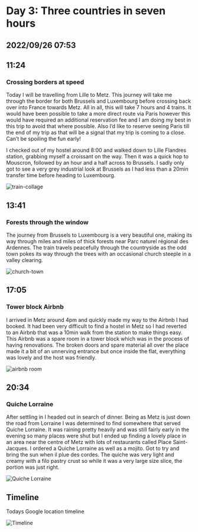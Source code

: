 # Day 3: Three countries in seven hours
## 2022/09/26 07:53

## 11:24
### Crossing borders at speed

Today I will be travelling from Lille to Metz. This journey will take me through the border for both Brussels and Luxembourg before crossing back over into France towards Metz. All in all, this will take 7 hours and 4 trains. It would have been possible to take a more direct route via Paris however this would have required an additional reservation fee and I am doing my best in this trip to avoid that where possible. Also I’d like to reserve seeing Paris till the end of my trip as that will be a signal that my trip is coming to a close. Can’t be spoiling the fun early!

I checked out of my hostel around 8:00 and walked down to Lille Flandres station, grabbing myself a croissant on the way. Then it was a quick hop to Mouscron, followed by an hour and a half across to Brussels. I sadly only got to see a very grey industrial look at Brussels as I had less than a 20min transfer time before heading to Luxembourg.

![train-collage](https://raw.githubusercontent.com/benknight135/thirty-knights-posts/main/data/day3/train-collage.jpeg)

## 13:41
### Forests through the window

The journey from Brussels to Luxembourg is a very beautiful one, making its way through miles and miles of thick forests near Parc naturel régional des Ardennes. The train travels peacefully through the countryside as the odd town pokes its way through the trees with an occasional church steeple in a valley clearing. 

![church-town](https://raw.githubusercontent.com/benknight135/thirty-knights-posts/main/data/day3/church-town.jpeg)

## 17:05
### Tower block Airbnb

I arrived in Metz around 4pm and quickly made my way to the Airbnb I had booked. It had been very difficult to find a hostel in Metz so I had reverted to an Airbnb that was a 10min walk from the station to make things easy. This Airbnb was a spare room in a tower block which was in the process of having renovations. The broken doors and spare material all over the place made it a bit of an unnerving entrance but once inside the flat, everything was lovely and the host was friendly. 

![airbnb room](https://raw.githubusercontent.com/benknight135/thirty-knights-posts/main/data/day3/airbnb-room.jpeg)

## 20:34
### Quiche Lorraine

After settling in I headed out in search of dinner. Being as Metz is just down the road from Lorraine I was determined to find somewhere that served Quiche Lorraine. It was raining pretty heavily and was still fairly early in the evening so many places were shut but I ended up finding a lovely place in an area near the centre of Metz with lots of restaurants called Place Saint-Jacques. I ordered a Quiche Lorraine as well as a mojito. Got to try and bring the sun when il plue des cordes. The quiche was very light and creamy with a filo pastry crust so while it was a very large size slice, the portion was just right. 

![Quiche Lorraine](https://raw.githubusercontent.com/benknight135/thirty-knights-posts/main/data/day3/quiche-lorraine.jpeg)

## Timeline
Todays Google location timeline

![Timeline](https://raw.githubusercontent.com/benknight135/thirty-knights-posts/main/data/day3/timeline.jpeg)
